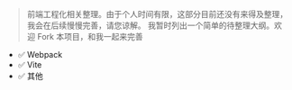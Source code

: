 > 前端工程化相关整理。由于个人时间有限，这部分目前还没有来得及整理，我会在后续慢慢完善，请您谅解。
> 我暂时列出一个简单的待整理大纲。欢迎 Fork 本项目，和我一起来完善

- :white_check_mark: Webpack
- :white_check_mark: Vite
- :white_check_mark: 其他
